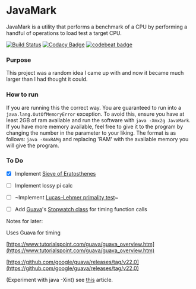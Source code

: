 # JavaMark
JavaMark is a utility that performs a benchmark of a CPU by performing a handful of operations to load test a target CPU.

[![Build Status](https://travis-ci.org/thedudeguy1/JavaMark.svg?branch=master)](https://travis-ci.org/thedudeguy1/JavaMark)
[![Codacy Badge](https://api.codacy.com/project/badge/Grade/033401b56b974a359752656f7ab1f289)](https://www.codacy.com/app/thedudeguy1/JavaMark?utm_source=github.com&utm_medium=referral&utm_content=thedudeguy1/JavaMark&utm_campaign=badger)
[![codebeat badge](https://codebeat.co/badges/3adc24df-a448-4592-a19b-16525f0000bc)](https://codebeat.co/projects/github-com-thedudeguy1-javamark-master)

### Purpose
This project was a random idea I came up with and now it became much larger than I had thought it could.

### How to run
If you are running this the correct way. You are guaranteed to run into a `java.lang.OutOfMemoryError` exception. To avoid this, ensure you have at least 2GB of ram available and run the software with `java -Xmx2g JavaMark`. If you have more memory available, feel free to give it to the program by changing the number in the parameter to your liking. The format is as follows: `java -XmxRAMg` and replacing 'RAM' with the available memory you will give the program.



### To Do
- [x] Implement [Sieve of Eratosthenes](https://en.wikipedia.org/wiki/Sieve_of_Eratosthenes)
- [ ] Implement lossy pi calc
- [ ] ~Implement [Lucas–Lehmer primality test](https://en.wikipedia.org/wiki/Lucas%E2%80%93Lehmer_primality_test)~
- [ ] Add [Guava](https://github.com/google/guava)'s [Stopwatch class](http://google.github.io/guava/releases/22.0/api/docs/com/google/common/base/Stopwatch.html) for timing function calls





Notes for later:

Uses Guava for timing

[https://www.tutorialspoint.com/guava/guava_overview.htm](https://www.tutorialspoint.com/guava/guava_overview.htm)

[https://github.com/google/guava/releases/tag/v22.0](https://github.com/google/guava/releases/tag/v22.0)

(Experiment with java -Xint) see [this](http://www.javapractices.com/topic/TopicAction.do?Id=85) article.
